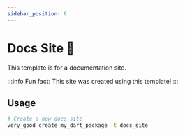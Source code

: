 ```yaml
---
sidebar_position: 6
---
```


# Docs Site 📝

This template is for a documentation site.

:::info
Fun fact: This site was created using this template!
:::

## Usage

```sh
# Create a new docs site
very_good create my_dart_package -t docs_site
```
